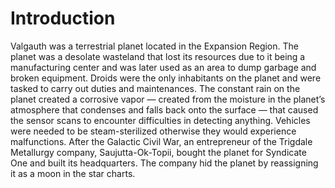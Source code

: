 # Introduction

Valgauth was a terrestrial planet located in the Expansion Region.
The planet was a desolate wasteland that lost its resources due to it being a manufacturing center and was later used as an area to dump garbage and broken equipment.
Droids were the only inhabitants on the planet and were tasked to carry out duties and maintenances.
The constant rain on the planet created a corrosive vapor — created from the moisture in the planet’s atmosphere that condenses and falls back onto the surface — that caused the sensor scans to encounter difficulties in detecting anything.
Vehicles were needed to be steam-sterilized otherwise they would experience malfunctions.
After the Galactic Civil War, an entrepreneur of the Trigdale Metallurgy company, Saujutta-Ok-Topii, bought the planet for Syndicate One and built its headquarters.
The company hid the planet by reassigning it as a moon in the star charts.
